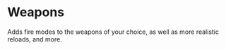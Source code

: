 # Weapons
Adds fire modes to the weapons of your choice, as well as more realistic reloads, and more.
